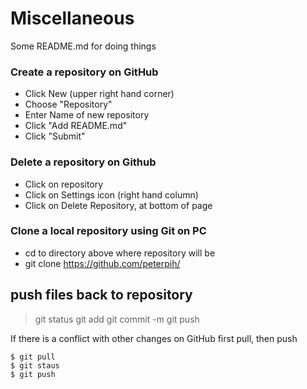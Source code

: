 # Miscellaneous
Some README.md for doing things

### Create a repository on GitHub
- Click New (upper right hand corner)
- Choose "Repository"
- Enter Name of new repository
- Click "Add README.md"
- Click "Submit"

### Delete a repository on Github
- Click on repository
- Click on Settings icon (right hand column)
- Click on Delete Repository, at bottom of page

### Clone a local repository using Git on PC
- cd to directory above where repository will be
- git clone https://github.com/peterpih/<repository name>

## push files back to repository
> git status
> git add <file name>
> git commit -m <messgae for commiting>
> git push

If there is a conflict with other changes on GitHub first pull, then push
```{R}
$ git pull
$ git staus
$ git push
``` 
